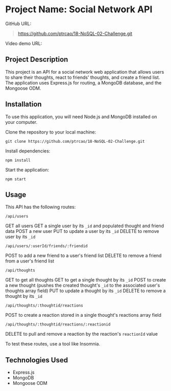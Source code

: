 # Project Name: Social Network API

GitHub URL:
> https://github.com/ptrcao/18-NoSQL-02-Challenge.git

Video demo URL:
> 

## Project Description
This project is an API for a social network web application that allows users to share their thoughts, react to friends' thoughts, and create a friend list. The application uses Express.js for routing, a MongoDB database, and the Mongoose ODM.

## Installation
To use this application, you will need Node.js and MongoDB installed on your computer.

Clone the repository to your local machine:

```
git clone https://github.com/ptrcao/18-NoSQL-02-Challenge.git
```

Install dependencies:
```
npm install
```
Start the application:

```
npm start
```

## Usage
This API has the following routes:

`/api/users`

GET all users
GET a single user by its `_id` and populated thought and friend data
POST a new user
PUT to update a user by its `_id`
DELETE to remove user by its `_id`

`/api/users/:userId/friends/:friendid`

POST to add a new friend to a user's friend list
DELETE to remove a friend from a user's friend list

`/api/thoughts`

GET to get all thoughts
GET to get a single thought by its `_id`
POST to create a new thought (pushes the created thought's `_id` to the associated user's thoughts array field)
PUT to update a thought by its `_id`
DELETE to remove a thought by its `_id`

`/api/thoughts/:thoughtid/reactions`

POST to create a reaction stored in a single thought's reactions array field

`/api/thoughts/:thoughtid/reactions/:reactionid`

DELETE to pull and remove a reaction by the reaction's `reactionId` value

To test these routes, use a tool like Insomnia.

## Technologies Used

* Express.js
* MongoDB
* Mongoose ODM
